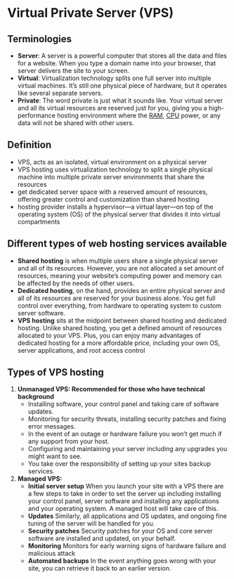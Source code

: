 # Virtual Private Server (VPS)

## Terminologies

- **Server**: A server is a powerful computer that stores all the data and files for a website. When you type a domain name into your browser, that server delivers the site to your screen.
- **Virtual**: Virtualization technology splits one full server into multiple virtual machines. It’s still one physical piece of hardware, but it operates like several separate servers.
- **Private**: The word private is just what it sounds like. Your virtual server and all its virtual resources are reserved just for you, giving you a high-performance hosting environment where the [RAM](https://www.dreamhost.com/glossary/hosting/ram/), [CPU](https://www.dreamhost.com/glossary/hosting/cpu/) power, or any data will not be shared with other users.

## Definition

- VPS, acts as an isolated, virtual environment on a physical server
- VPS hosting uses virtualization technology to split a single physical machine into multiple private server environments that share the resources
- get dedicated server space with a reserved amount of resources, offering greater control and customization than shared hosting
- hosting provider installs a hypervisor—a virtual layer—on top of the operating system (OS) of the physical server that divides it into virtual compartments

## **Different types of web hosting services available**

- **Shared hosting** is when multiple users share a single physical server and all of its resources. However, you are not allocated a set amount of resources, meaning your website’s computing power and memory can be affected by the needs of other users.
- **Dedicated hosting**, on the hand, provides an entire physical server and all of its resources are reserved for your business alone. You get full control over everything, from hardware to operating system to custom server software.
- **VPS hosting** sits at the midpoint between shared hosting and dedicated hosting. Unlike shared hosting, you get a defined amount of resources allocated to your VPS. Plus, you can enjoy many advantages of dedicated hosting for a more affordable price, including your own OS, server applications, and root access control

## Types of VPS hosting

1. **Unmanaged VPS: Recommended for those who have technical background**
   - Installing software, your control panel and taking care of software updates.
   - Monitoring for security threats, installing security patches and fixing error messages.
   - In the event of an outage or hardware failure you won’t get much if any support from your host.
   - Configuring and maintaining your server including any upgrades you might want to see.
   - You take over the responsibility of setting up your sites backup services.
2. **Managed VPS:**
   - **Initial server setup**
     When you launch your site with a VPS there are a few steps to take in order to set the server up including installing your control panel, server software and installing any applications and your operating system. A managed host will take care of this.
   - **Updates**
     Similarly, all applications and OS updates, and ongoing fine tuning of the server will be handled for you.
   - **Security patches**
     Security patches for your OS and core server software are installed and updated, on your behalf.
   - **Monitoring**
     Monitors for early warning signs of hardware failure and malicious attack
   - **Automated backups**
     In the event anything goes wrong with your site, you can retrieve it back to an earlier version.
